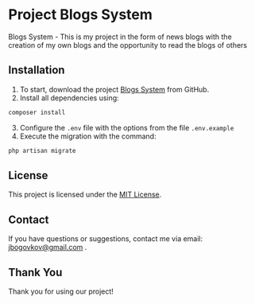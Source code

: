 # Project Blogs System 

Blogs System - This is my project in the form of news blogs with the creation of my own blogs and the opportunity to read the blogs of others

## Installation

1. To start, download the project [Blogs System](https://github.com/OnidzukaGTO/BlogSystem) from GitHub.
2. Install all dependencies using:
```bash
composer install
```
3. Configure the `.env` file with the options from the file `.env.example`
4. Execute the migration with the command:
```bash
php artisan migrate
```
## License

This project is licensed under the [MIT License](LICENSE).

## Contact

If you have questions or suggestions, contact me via email: jbogovkov@gmail.com .

## Thank You

Thank you for using our project!

